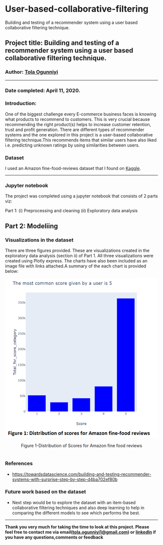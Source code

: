 # User-based-collaborative-filtering
Building and testing of a recommender system using a user based collaborative filtering technique.
## Project title: Building and testing of a recommender system using a user based collaborative filtering technique.

### Author: [Tola Ogunniyi](https://www.linkedin.com/in/tolaogunniyi/)
----

### Date completed: April 11, 2020.

### Introduction:
One of the biggest challenge every E-commerce business faces is knowing what products to recommend to customers. This is very crucial 
because recommending the right product(s) helps to increase customer retention, trust and profit generation. There are different types of 
recommender systems and the one explored in this project is a user-based collaborative filtering technique.This recommends items that 
similar users have also liked i.e. predicting unknown ratings by using similarities between users.

### Dataset
I used an Amazon fine-food-reviews dataset that I found on [Kaggle](https://www.kaggle.com/snap/amazon-fine-food-reviews).

----
### Jupyter notebook 
The project was completed using a jupyter notebook that consists of 2 parts viz:

Part 1: 
 (i) Preprocessing and cleaning (ii) Exploratory data analysis

Part 2:
 Modeliing
 ----
 ### Visualizations in the dataset
There are three figures provided. These are visualizations created in the exploratory data analysis (section ii) of Part 1. All three 
visualizations were created using Plotly express. The charts have also been included as an image file with links attached.A summary of the each chart is provided below:

![top terms](images/scores.png)
<div align="center"> Figure 1-Distribution of Scores for Amazon fine food reviews</div>
<br> 



### References
- https://towardsdatascience.com/building-and-testing-recommender-systems-with-surprise-step-by-step-d4ba702ef80b


### Future work based on the dataset
 - Next step would be to explore the dataset with an item-based collaborative filtering techniques and also deep learning 
 to help in comparing the different models to see which performs the best.
---

<strong>Thank you very much for taking the time to look at this project. Please feel free to contact me via 
email(tola.ogunniyi1@gmail.com) or [linkedIn](https://www.linkedin.com/in/tolaogunniyi/) if you have any 
questions,comments or feedback</strong>
